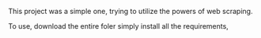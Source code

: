 This project was a simple one, trying to utilize the powers of web scraping. 

To use, download the entire foler simply install all the requirements, 
